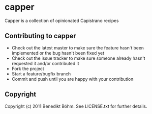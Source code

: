 # capper

Capper is a collection of opinionated Capistrano recipes

## Contributing to capper

* Check out the latest master to make sure the feature hasn't been implemented or the bug hasn't been fixed yet
* Check out the issue tracker to make sure someone already hasn't requested it and/or contributed it
* Fork the project
* Start a feature/bugfix branch
* Commit and push until you are happy with your contribution

## Copyright

Copyright (c) 2011 Benedikt Böhm. See LICENSE.txt for
further details.
